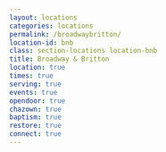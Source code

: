 ```yaml
---
layout: locations
categories: locations
permalink: /broadwaybritton/
location-id: bnb
class: section-locations location-bnb
title: Broadway & Britton
location: true
times: true
serving: true
events: true
opendoor: true
chazown: true
baptism: true
restore: true
connect: true
---
```

